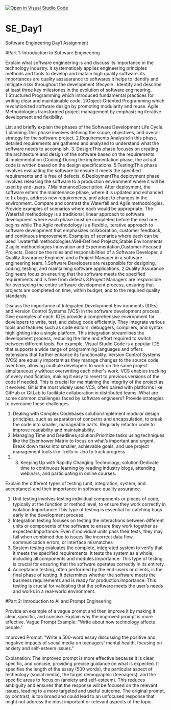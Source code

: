 [![Open in Visual Studio Code](https://classroom.github.com/assets/open-in-vscode-2e0aaae1b6195c2367325f4f02e2d04e9abb55f0b24a779b69b11b9e10269abc.svg)](https://classroom.github.com/online_ide?assignment_repo_id=15564401&assignment_repo_type=AssignmentRepo)
# SE_Day1
Software Engineering Day1 Assignment

#Part 1: Introduction to Software Engineering

Explain what software engineering is and discuss its importance in the technology industry.
it systematicaly applies engineering principles methods and tools to develop and matain high quality software.
its importances are quality asssuarance to softwares,it helps to identify and mitigate risks throughout the development lifecycle .
Identify and describe at least three key milestones in the evolution of software engineering.
1:Structured Programming which introduced fundamental practices for writing clear and maintainable code.
2:Object-Oriented Programming which revolutionized software design by promoting modularity and reuse.
Agile Methodologies transformed project management by emphasizing iterative development and flexibility.

List and briefly explain the phases of the Software Development Life Cycle.
1.planning:This phase involves defining the scope, objectives, and overall strategy for the software project.
2.Requirements Analysis:In this phase, detailed requirements are gathered and analyzed to understand what the software needs to accomplish.
3. Design:This phase focuses on creating the architecture and design of the software based on the requirements.
4.Implementation (Coding):During the implementation phase, the actual code is written based on the design specifications.
5.Testing:This phase involves evaluating the software to ensure it meets the specified requirements and is free of defects.
6.DeploymentThe deployment phase involves releasing the software to a production environment where it will be used by end-users.
7.MaintenanceDescription: After deployment, the software enters the maintenance phase, where it is updated and enhanced to fix bugs, address new requirements, and adapt to changes in the environment.
Compare and contrast the Waterfall and Agile methodologies. Provide examples of scenarios where each would be appropriate.
The Waterfall methodology is a traditional, linear approach to software development where each phase must be completed before the next one begins while The Agile methodology is a flexible, iterative approach to software development that emphasizes collaboration, customer feedback, and continuous improvement.
Examples of scenarios where each can be used 1.waterfall methodologies:Well-Defined Projects,Stable Environments 2.agile methodologies Innovation and Experimentation,Customer-Focused Projects.
Describe the roles and responsibilities of a Software Developer, a Quality Assurance Engineer, and a Project Manager in a software engineering team.
1.Software Developers are responsible for designing, coding, testing, and maintaining software applications. 
2.Quality Assurance Engineers focus on ensuring that the software meets the specified requirements and is free from defects 
3.Project Managers are responsible for overseeing the entire software development process, ensuring that projects are completed on time, within budget, and to the required quality standards.

Discuss the importance of Integrated Development Env ironments (IDEs) and Version Control Systems (VCS) in the software development process. Give examples of each.
IDEs provide a comprehensive environment for developers to write, test, and debug code efficiently. They integrate various tools and features such as code editors, debuggers, compilers, and syntax highlighting into a single platform. This integration streamlines the development process, reducing the time and effort required to switch between different tools. For example, Visual Studio Code is a popular IDE that supports a wide range of programming languages and offers extensions that further enhance its functionality.
Version Control Systems (VCS) are equally important as they manage changes to the source code over time, allowing multiple developers to work on the same project simultaneously without overwriting each other's work. VCS enables tracking of every modification, making it easy to revert to previous versions of the code if needed. This is crucial for maintaining the integrity of the project as it evolves. Git is the most widely used VCS, often paired with platforms like GitHub or GitLab to facilitate collaboration in distributed teams.
What are some common challenges faced by software engineers? Provide strategies to overcome these challenges.
1. Dealing with Complex Codebases solution:Implement modular design principles, such as separation of concerns and encapsulation, to break the code into smaller, manageable parts. Regularly refactor code to improve readability and maintainability.
2. Managing Time and Deadlines;solution:Prioritize tasks using techniques like the Eisenhower Matrix to focus on what’s important and urgent. Break down tasks into smaller, achievable goals, and use project management tools like Trello or Jira to track progress.
3. 3. Keeping Up with Rapidly Changing Technology; solution:Dedicate time to continuous learning by reading industry blogs, attending webinars, and participating in online courses.

Explain the different types of testing (unit, integration, system, and acceptance) and their importance in software quality assurance.
1. Unit testing involves testing individual components or pieces of code, typically at the function or method level, to ensure they work correctly in isolation.Importance: This type of testing is essential for catching bugs early in the development process.
2. Integration testing focuses on testing the interactions between different units or components of the software to ensure they work together as expected.Importance: Even if individual units pass their tests, they may fail when combined due to issues like incorrect data flow, communication errors, or interface mismatches
3. System testing evaluates the complete, integrated system to verify that it meets the specified requirements. It tests the system as a whole, including all components and modules.Importance: This type of testing is crucial for ensuring that the software operates correctly in its entirety.
4. Acceptance testing, often performed by the end-users or clients, is the final phase of testing. It determines whether the software meets the business requirements and is ready for production.Importance: This testing is crucial for validating that the software meets the user’s needs and works in a real-world environment.

#Part 2: Introduction to AI and Prompt Engineering

Provide an example of a vague prompt and then improve it by making it clear, specific, and concise. Explain why the improved prompt is more effective.
Vague Prompt Example:
"Write about how technology affects people."

Improved Prompt:
"Write a 500-word essay discussing the positive and negative impacts of social media on teenagers' mental health, focusing on anxiety and self-esteem issues."

Explanation:
The improved prompt is more effective because it is clear, specific, and concise, providing precise guidance on what is expected. It specifies the length of the essay (500 words), the particular aspect of technology (social media), the target demographic (teenagers), and the specific areas to focus on (anxiety and self-esteem). This reduces ambiguity and ensures that the response will be focused on the relevant issues, leading to a more targeted and useful outcome. The original prompt, by contrast, is too broad and could lead to an unfocused response that might not address the most important or relevant aspects of the topic.
